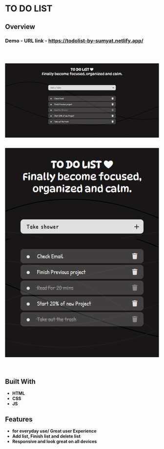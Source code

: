# TO DO LIST

## Overview

  <h3>   Demo - URL link -
    <a href="https://todolist-by-sumyat.netlify.app/">
     https://todolist-by-sumyat.netlify.app/
    </a>
  </h3>

<br/>
<br/>

![](Demo/large-screen.png)
<br/>
<br/>

<div align="center">
<img src="Demo/small-screen.png" width="600">
</div>

<br/>
<br/>

## Built With

- **HTML**
- **CSS**
- **JS**

## Features

- **for everyday use/ Great user Experience**
- **Add list, Finish list and delete list**
- **Responsive and look great on all devices**
